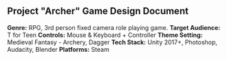 ## Project "Archer" Game Design Document
**Genre:** RPG, 3rd person fixed camera role playing game.
**Target Audience:** T for Teen
**Controls:** Mouse & Keyboard + Controller
**Theme Setting:** Medieval Fantasy - Archery, Dagger
**Tech Stack:** Unity 2017+, Photoshop, Audacity, Blender
**Platforms:** Steam

<!--stackedit_data:
eyJoaXN0b3J5IjpbMTkxMDM1NzI4NF19
-->